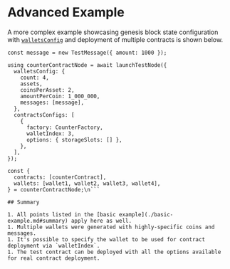 <script setup>
  import { data } from '../../versions.data'
  const { forc } = data
  const url = `https://docs.fuel.network/docs/forc/commands/forc_test/`
</script>

# Advanced Example

A more complex example showcasing genesis block state configuration with [`walletsConfig`](./test-node-options.md#walletsconfig) and deployment of multiple contracts is shown below.

```ts\nconst assets = TestAssetId.random(2);
const message = new TestMessage({ amount: 1000 });

using counterContractNode = await launchTestNode({
  walletsConfig: {
    count: 4,
    assets,
    coinsPerAsset: 2,
    amountPerCoin: 1_000_000,
    messages: [message],
  },
  contractsConfigs: [
    {
      factory: CounterFactory,
      walletIndex: 3,
      options: { storageSlots: [] },
    },
  ],
});

const {
  contracts: [counterContract],
  wallets: [wallet1, wallet2, wallet3, wallet4],
} = counterContractNode;\n```

## Summary

1. All points listed in the [basic example](./basic-example.md#summary) apply here as well.
1. Multiple wallets were generated with highly-specific coins and messages.
1. It's possible to specify the wallet to be used for contract deployment via `walletIndex`.
1. The test contract can be deployed with all the options available for real contract deployment.

